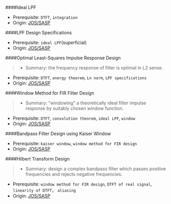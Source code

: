 ####Ideal LPF

* Prerequisite: `DTFT`, `integration`
* Origin: [JOS/SASP](https://ccrma.stanford.edu/~jos/sasp/Ideal_Lowpass_Filter.html)

####LPF Design Specifications

* Prerequisite: `ideal LPF`(superficial)
* Origin: [JOS/SASP](https://ccrma.stanford.edu/~jos/sasp/Lowpass_Filter_Design_Specifications.html)

####Optimal Least-Squares Impulse Response Design

> * Summary: the frequency response of filter is optimal in L2 sense.

* Prerequisite: `DTFT`, `energy theorem`, `Ln norm`, `LPF specifications`
* Origin: [JOS/SASP](https://ccrma.stanford.edu/~jos/sasp/Optimal_but_poor_if.html)

####Window Method for FIR Filter Design

> * Summary: "windowing" a theoretically ideal filter impulse response by suitably chosen window function.

* Prerequisite: `DTFT`, `convolution theorem`, `ideal LPF`, `window`
* Origin: [JOS/SASP](https://ccrma.stanford.edu/~jos/sasp/Window_Method_FIR_Filter.html)

####Bandpass Filter Design using Kaiser Window

* Prerequisite: `kaiser window`, `window method for FIR design`
* Origin: [JOS/SASP](https://ccrma.stanford.edu/~jos/sasp/Bandpass_Filter_Design_Example.html)

####Hilbert Transform Design

> * Summary: design a complex bandpass filter which passes positive frequencies and rejects negative frequencies.

* Prerequisite: `window method for FIR design`, `DTFT of real signal`, `linearity of DTFT`， `aliasing`
* Origin: [JOS/SASP](https://ccrma.stanford.edu/~jos/sasp/Hilbert_Transform_Design_Example.html)
